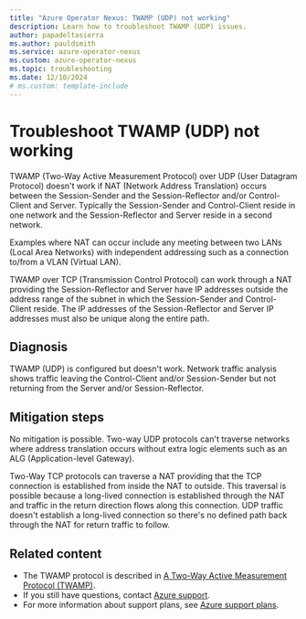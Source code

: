 ```yaml
---
title: "Azure Operator Nexus: TWAMP (UDP) not working"
description: Learn how to troubleshoot TWAMP (UDP) issues.
author: papadeltasierra
ms.author: pauldsmith
ms.service: azure-operator-nexus
ms.custom: azure-operator-nexus
ms.topic: troubleshooting
ms.date: 12/10/2024
# ms.custom: template-include
---
```


# Troubleshoot TWAMP (UDP) not working

TWAMP (Two-Way Active Measurement Protocol) over UDP (User Datagram Protocol) doesn't work if NAT (Network Address Translation) occurs between the Session-Sender and the Session-Reflector and/or Control-Client and Server. Typically the Session-Sender and Control-Client reside in one network and the Session-Reflector and Server reside in a second network. 

Examples where NAT can occur include any meeting between two LANs (Local Area Networks) with independent addressing such as a connection to/from a VLAN (Virtual LAN).

TWAMP over TCP (Transmission Control Protocol) can work through a NAT providing the Session-Reflector and Server have IP addresses outside the address range of the subnet in which the Session-Sender and Control-Client reside. The IP addresses of the Session-Reflector and Server IP addresses must also be unique along the entire path.

## Diagnosis

TWAMP (UDP) is configured but doesn't work. Network traffic analysis shows traffic leaving the Control-Client and/or Session-Sender but not returning from the Server and/or Session-Reflector.

## Mitigation steps

No mitigation is possible. Two-way UDP protocols can't traverse networks where address translation occurs without extra logic elements such as an ALG (Application-level Gateway).

Two-Way TCP protocols can traverse a NAT providing that the TCP connection is established from inside the NAT to outside. This traversal is possible because a long-lived connection is established through the NAT and traffic in the return direction flows along this connection. UDP traffic doesn't establish a long-lived connection so there's no defined path back through the NAT for return traffic to follow.



## Related content

- The TWAMP protocol is described in [A Two-Way Active Measurement Protocol (TWAMP)](https://datatracker.ietf.org/doc/html/rfc5357).
- If you still have questions, contact [Azure support](https://portal.azure.com/?#blade/Microsoft_Azure_Support/HelpAndSupportBlade).
- For more information about support plans, see [Azure support plans](https://azure.microsoft.com/support/plans/response/).
